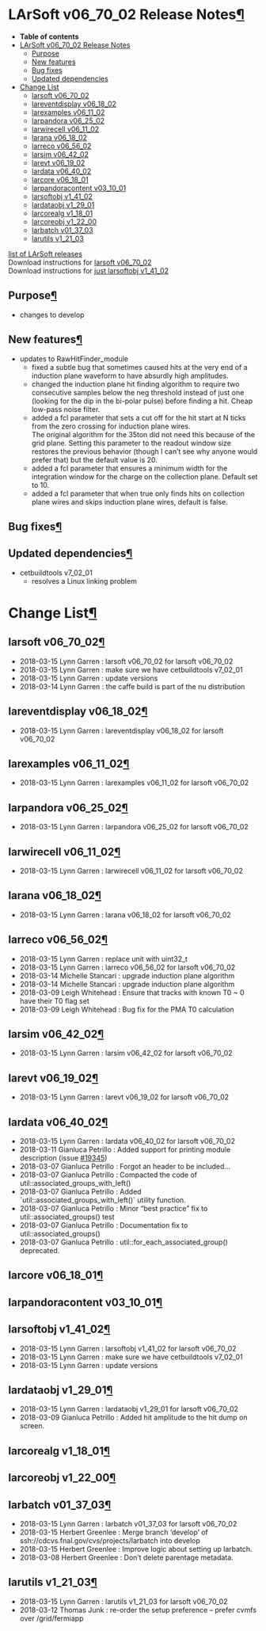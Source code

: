 LArSoft v06\_70\_02 Release Notes[¶](#LArSoft-v06_70_02-Release-Notes)
======================================================================

-   **Table of contents**
-   [LArSoft v06\_70\_02 Release Notes](#LArSoft-v06_70_02-Release-Notes)
    -   [Purpose](#Purpose)
    -   [New features](#New-features)
    -   [Bug fixes](#Bug-fixes)
    -   [Updated dependencies](#Updated-dependencies)
-   [Change List](#Change-List)
    -   [larsoft v06\_70\_02](#larsoft-v06_70_02)
    -   [lareventdisplay v06\_18\_02](#lareventdisplay-v06_18_02)
    -   [larexamples v06\_11\_02](#larexamples-v06_11_02)
    -   [larpandora v06\_25\_02](#larpandora-v06_25_02)
    -   [larwirecell v06\_11\_02](#larwirecell-v06_11_02)
    -   [larana v06\_18\_02](#larana-v06_18_02)
    -   [larreco v06\_56\_02](#larreco-v06_56_02)
    -   [larsim v06\_42\_02](#larsim-v06_42_02)
    -   [larevt v06\_19\_02](#larevt-v06_19_02)
    -   [lardata v06\_40\_02](#lardata-v06_40_02)
    -   [larcore v06\_18\_01](#larcore-v06_18_01)
    -   [larpandoracontent v03\_10\_01](#larpandoracontent-v03_10_01)
    -   [larsoftobj v1\_41\_02](#larsoftobj-v1_41_02)
    -   [lardataobj v1\_29\_01](#lardataobj-v1_29_01)
    -   [larcorealg v1\_18\_01](#larcorealg-v1_18_01)
    -   [larcoreobj v1\_22\_00](#larcoreobj-v1_22_00)
    -   [larbatch v01\_37\_03](#larbatch-v01_37_03)
    -   [larutils v1\_21\_03](#larutils-v1_21_03)

[list of LArSoft releases](LArSoft_release_list)\
Download instructions for [larsoft v06\_70\_02](http://scisoft.fnal.gov/scisoft/bundles/larsoft/v06_70_02/larsoft-v06_70_02.html)\
Download instructions for [just larsoftobj v1\_41\_02](http://scisoft.fnal.gov/scisoft/bundles/larsoftobj/v1_41_02/larsoftobj-v1_41_02.html)


Purpose[¶](#Purpose)
--------------------

-   changes to develop


New features[¶](#New-features)
------------------------------

-   updates to RawHitFinder\_module
    -   fixed a subtle bug that sometimes caused hits at the very end of a induction plane waveform to have absurdly high amplitudes.
    -   changed the induction plane hit finding algorithm to require two consecutive samples below the neg threshold instead of just one (looking for the dip in the bi-polar pulse) before finding a hit. Cheap low-pass noise filter.
    -   added a fcl parameter that sets a cut off for the hit start at N ticks from the zero crossing for induction plane wires. \
         The original algorithm for the 35ton did not need this because of the grid plane. Setting this parameter to the readout window size restores the previous behavior (though I can’t see why anyone would prefer that) but the default value is 20.
    -   added a fcl parameter that ensures a minimum width for the integration window for the charge on the collection plane. Default set to 10.
    -   added a fcl parameter that when true only finds hits on collection plane wires and skips induction plane wires, default is false.


Bug fixes[¶](#Bug-fixes)
------------------------


Updated dependencies[¶](#Updated-dependencies)
----------------------------------------------

-   cetbuildtools v7\_02\_01
    -   resolves a Linux linking problem


Change List[¶](#Change-List)
============================


larsoft v06\_70\_02[¶](#larsoft-v06_70_02)
------------------------------------------

-   2018-03-15 Lynn Garren : larsoft v06\_70\_02 for larsoft v06\_70\_02
-   2018-03-15 Lynn Garren : make sure we have cetbuildtools v7\_02\_01
-   2018-03-15 Lynn Garren : update versions
-   2018-03-14 Lynn Garren : the caffe build is part of the nu distribution


lareventdisplay v06\_18\_02[¶](#lareventdisplay-v06_18_02)
----------------------------------------------------------

-   2018-03-15 Lynn Garren : lareventdisplay v06\_18\_02 for larsoft v06\_70\_02


larexamples v06\_11\_02[¶](#larexamples-v06_11_02)
--------------------------------------------------

-   2018-03-15 Lynn Garren : larexamples v06\_11\_02 for larsoft v06\_70\_02


larpandora v06\_25\_02[¶](#larpandora-v06_25_02)
------------------------------------------------

-   2018-03-15 Lynn Garren : larpandora v06\_25\_02 for larsoft v06\_70\_02


larwirecell v06\_11\_02[¶](#larwirecell-v06_11_02)
--------------------------------------------------

-   2018-03-15 Lynn Garren : larwirecell v06\_11\_02 for larsoft v06\_70\_02


larana v06\_18\_02[¶](#larana-v06_18_02)
----------------------------------------

-   2018-03-15 Lynn Garren : larana v06\_18\_02 for larsoft v06\_70\_02


larreco v06\_56\_02[¶](#larreco-v06_56_02)
------------------------------------------

-   2018-03-15 Lynn Garren : replace unit with uint32\_t
-   2018-03-15 Lynn Garren : larreco v06\_56\_02 for larsoft v06\_70\_02
-   2018-03-14 Michelle Stancari : upgrade induction plane algorithm
-   2018-03-14 Michelle Stancari : upgrade induction plane algorithm
-   2018-03-09 Leigh Whitehead : Ensure that tracks with known T0 \~ 0 have their T0 flag set
-   2018-03-09 Leigh Whitehead : Bug fix for the PMA T0 calculation


larsim v06\_42\_02[¶](#larsim-v06_42_02)
----------------------------------------

-   2018-03-15 Lynn Garren : larsim v06\_42\_02 for larsoft v06\_70\_02


larevt v06\_19\_02[¶](#larevt-v06_19_02)
----------------------------------------

-   2018-03-15 Lynn Garren : larevt v06\_19\_02 for larsoft v06\_70\_02


lardata v06\_40\_02[¶](#lardata-v06_40_02)
------------------------------------------

-   2018-03-15 Lynn Garren : lardata v06\_40\_02 for larsoft v06\_70\_02
-   2018-03-11 Gianluca Petrillo : Added support for printing module description (issue [\#19345](/redmine/issues/19345 "Bug: Module descriptions not printed any more (Closed)"))
-   2018-03-07 Gianluca Petrillo : Forgot an header to be included…
-   2018-03-07 Gianluca Petrillo : Compacted the code of util::associated\_groups\_with\_left()
-   2018-03-07 Gianluca Petrillo : Added \`util::associated\_groups\_with\_left()\` utility function.
-   2018-03-07 Gianluca Petrillo : Minor “best practice” fix to util::associated\_groups() test
-   2018-03-07 Gianluca Petrillo : Documentation fix to util::associated\_groups()
-   2018-03-07 Gianluca Petrillo : util::for\_each\_associated\_group() deprecated.


larcore v06\_18\_01[¶](#larcore-v06_18_01)
------------------------------------------


larpandoracontent v03\_10\_01[¶](#larpandoracontent-v03_10_01)
--------------------------------------------------------------


larsoftobj v1\_41\_02[¶](#larsoftobj-v1_41_02)
----------------------------------------------

-   2018-03-15 Lynn Garren : larsoftobj v1\_41\_02 for larsoft v06\_70\_02
-   2018-03-15 Lynn Garren : make sure we have cetbuildtools v7\_02\_01
-   2018-03-15 Lynn Garren : update versions


lardataobj v1\_29\_01[¶](#lardataobj-v1_29_01)
----------------------------------------------

-   2018-03-15 Lynn Garren : lardataobj v1\_29\_01 for larsoft v06\_70\_02
-   2018-03-09 Gianluca Petrillo : Added hit amplitude to the hit dump on screen.


larcorealg v1\_18\_01[¶](#larcorealg-v1_18_01)
----------------------------------------------


larcoreobj v1\_22\_00[¶](#larcoreobj-v1_22_00)
----------------------------------------------


larbatch v01\_37\_03[¶](#larbatch-v01_37_03)
--------------------------------------------

-   2018-03-15 Lynn Garren : larbatch v01\_37\_03 for larsoft v06\_70\_02
-   2018-03-15 Herbert Greenlee : Merge branch ‘develop’ of ssh://cdcvs.fnal.gov/cvs/projects/larbatch into develop
-   2018-03-15 Herbert Greenlee : Improve logic about setting up larbatch.
-   2018-03-08 Herbert Greenlee : Don’t delete parentage metadata.


larutils v1\_21\_03[¶](#larutils-v1_21_03)
------------------------------------------

-   2018-03-15 Lynn Garren : larutils v1\_21\_03 for larsoft v06\_70\_02
-   2018-03-12 Thomas Junk : re-order the setup preference – prefer cvmfs over /grid/fermiapp
